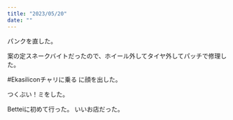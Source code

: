 ```yaml
---
title: "2023/05/20"
date: ""
---
```


パンクを直した。

案の定スネークバイトだったので、ホイール外してタイヤ外してパッチで修理した。

#Ekasiliconチャリに乗る に顔を出した。

つくぶい！ミをした。

Betteiに初めて行った。
いいお店だった。